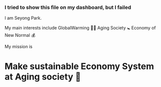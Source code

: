 ### I tried to show this file on my dashboard, but I failed

I am Seyong Park. 

My main interests include
GlobalWarming :polar_bear:
Aging Society :baby_symbol:
Economy of New Normal :moneybag:

My mission is <br/>
# **Make sustainable Economy System at Aging society** :older_adult: